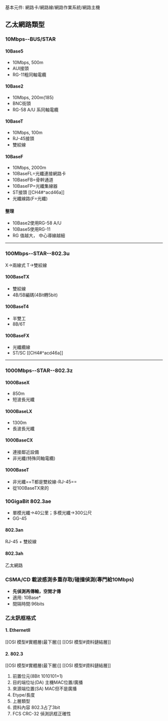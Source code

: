 基本元件: 網路卡/網路線/網路作業系統/網路主機
## 乙太網路類型

### 10Mbps--BUS/STAR
#### 10Base5
- 10Mbps, 500m
- AUI接頭
- RG-11粗同軸電纜
#### 10Base2
- 10Mbps, 200m(185)
- BNC街頭
- RG-58 A/U 系同軸電纜
#### 10BaseT
- 10Mbps, 100m
- RJ-45接頭
- 雙絞線
#### 10BaseF
- 10Mbps, 2000m
- 10BaseFL=光纖連接網路卡
- 10BaseFB=骨幹通道
- 10BaseFP=光纖集線器
- ST接頭 [[CH4#^acd46a]]
- 光纖線路(F=光纖)
#### 整理
- 10Base2使用RG-58 A/U
- 10Base5使用RG-11
- RG 值越大， 中心導線越細

---
### 100Mbps--STAR--802.3u
X->兩線式
T->雙絞線
#### 100BaseTX
- 雙絞線
- 4B/5B編碼(4Bit轉5bit)
#### 100BaseT4
- 半雙工
- 8B/6T
#### 100BaseFX
- 光纖纜線
- ST/SC  [[CH4#^acd46a]]
---
### 1000Mbps--STAR--802.3z
#### 1000BaseX
- 850m
- 短波長光纖
#### 1000BaseLX
- 1300m
- 長波長光纖
#### 1000BaseCX
- 連接鄰近設備
- 非光纖(特殊同軸電纜)
#### 1000BaseT
- 非光纖==T都是雙絞線-RJ-45==
- 從100BaseTX來的

### 10GigaBit 802.3ae
- 單模光纖->40公里；多模光纖->300公尺
- GG-45

#### 802.3an
RJ-45 + 雙絞線
#### 802.3ah
乙太網路
### CSMA/CD 載波感測多重存取/碰撞偵測(專門給10Mbps)
- **先偵測再傳輸，空閒才傳**
- 適用: 10Base*
- 間隔時間:96bits

### 乙太訊框格式
#### 1. EthernetII
[[OSI 模型#實體層(最下層)]] [[OSI 模型#資料鏈結層]]
#### 2. 802.3
[[OSI 模型#實體層(最下層)]] [[OSI 模型#資料鏈結層]]
1. 前置位元(8Bit 1010101+1)
2. 目的端位址(DA)
	主機MAC位置/廣播
1. 來源端位置(SA)
	MAC但不是廣播
1. Etype/長度
2. 上層類型
3. 資料內容
	802.3占了3bit
1. FCS
	CRC-32 偵測訊框正確性

